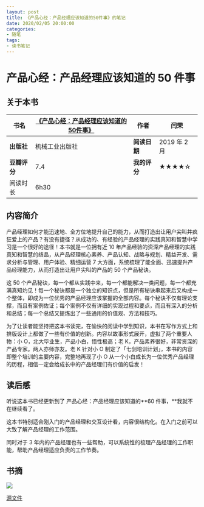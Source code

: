 ```yaml
---
layout: post
title: 《产品心经：产品经理应该知道的50件事》的笔记
date: 2020/02/05 20:00:00
categories:
- 随笔
tags:
- 读书笔记
---
```


# 产品心经：产品经理应该知道的 50 件事

## 关于本书

| **书名** | [《产品心经：产品经理应该知道的50件事》](https://book.douban.com/subject/26177913/) | **作者** | 闫荣 |
| --- | --- | --- | --- |
| **出版社** | 机械工业出版社 | **阅读日期** | 2019 年 2 月 |
| **豆瓣评分** | 7.4 | **我的评分** | ★★★★☆ |
| 阅读时长 | 6h30 |  |  |

## 内容简介

产品经理如何才能迅速地、全方位地提升自己的能力，从而打造出让用户尖叫并疯狂爱上的产品？有没有捷径？从成功的、有经验的产品经理的实践真知和智慧中学习是一个很好的途径！本书就是一位拥有近 10 年产品经验的资深产品经理的实践真知和智慧的结晶，从产品经理核心素养、产品认知、战略与规划、精益开发、需求分析与管理、用户体验、精细运营 7 大方面，系统梳理了能全面、迅速提升产品经理能力，从而打造出让用户尖叫的产品的 50 个产品秘诀。

这 50 个产品秘诀，每一个都从实践中来，每一个都能解决一类问题，每一个都充满真知灼见！每一个秘诀都是一个独立的知识点，但是所有秘诀串起来后又构成一个整体，即成为一位优秀的产品经理应该掌握的全部内容。每个秘诀不仅有理论支撑，而且有案例佐证；每个案例不仅有详细的实现过程和要点，而且有深入的分析和总结；每一个总结又提炼出了一些通用的价值观、方法和技巧。

为了让读者能坚持把这本书读完，在愉快的阅读中学到知识，本书在写作方式上和排版设计上都做了一些有价值的创新。内容以故事形式展开，虚拟了两个重要人物：小 O，北大毕业生，产品小白，悟性极高；老 K，产品素养很好，非常资深的产品专家。两人亦师亦友。老 K 针对小 O 制定了「七剑培训计划」，本书的内容即整个培训的主要内容，完整地再现了小 O 从一个小白成长为一位优秀产品经理的历程，相信一定会给成长中的产品经理们有价值的启发！

## 读后感

听说这本书已经更新到了 产品心经：产品经理应该知道的**60 件事，**我就不在继续看了。

这本书特别适合刚入门的产品经理和交互设计看，内容很结构化。在入门之前可以大致了解产品经理的工作范围。

同时对于 3 年内的产品经理也有一些帮助，可以系统性的梳理产品经理的工作职能，帮助产品经理适应负责的工作节奏。

## 书摘

![](http://pics.naaln.com/blog/2020-02-05-%E4%BA%A7%E5%93%81%E5%BF%83%E7%BB%8F%EF%BC%9A%E4%BA%A7%E5%93%81%E7%BB%8F%E7%90%86%E5%BA%94%E8%AF%A5%E7%9F%A5%E9%81%93%E7%9A%8450%E4%BB%B6%E4%BA%8B.png-basicBlog)

[源文件](https://www.yuque.com/whyliam/reading/ck7pg4)
